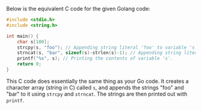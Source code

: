  Below is the equivalent C code for the given Golang code:

```c
#include <stdio.h>
#include <string.h>

int main() {
    char s[100];
    strcpy(s, "foo"); // Appending string literal 'foo' to variable 's'.
    strncat(s, "bar", sizeof(s)-strlen(s)-1); // Appending string literal 'bar' to variable 's'.
    printf("%s", s); // Printing the contents of variable 's'.
    return 0;
}
```

This C code does essentially the same thing as your Go code. It creates a character array (string in C) called `s`, and appends the strings "foo" and "bar" to it using `strcpy` and `strncat`. The strings are then printed out with `printf`.
